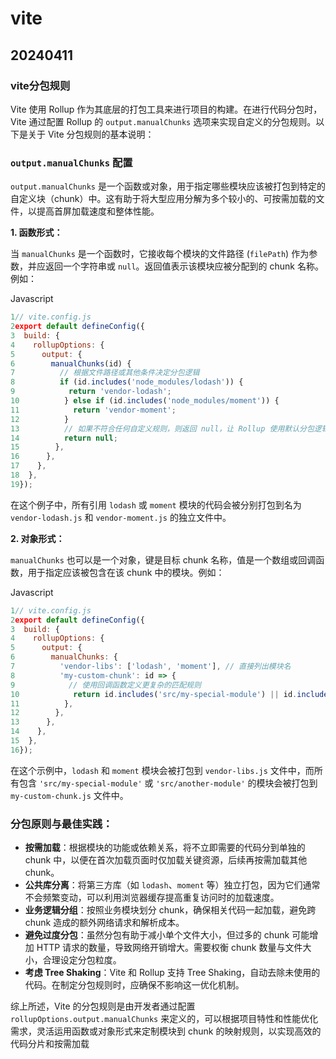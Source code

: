 # vite

## 20240411

### vite分包规则

Vite 使用 Rollup 作为其底层的打包工具来进行项目的构建。在进行代码分包时，Vite 通过配置 Rollup 的 `output.manualChunks` 选项来实现自定义的分包规则。以下是关于 Vite 分包规则的基本说明：

### **`output.manualChunks` 配置**

`output.manualChunks` 是一个函数或对象，用于指定哪些模块应该被打包到特定的自定义块（chunk）中。这有助于将大型应用分解为多个较小的、可按需加载的文件，以提高首屏加载速度和整体性能。

**1. 函数形式：**

当 `manualChunks` 是一个函数时，它接收每个模块的文件路径 (`filePath`) 作为参数，并应返回一个字符串或 `null`。返回值表示该模块应被分配到的 chunk 名称。例如：

Javascript

```javascript
1// vite.config.js
2export default defineConfig({
3  build: {
4    rollupOptions: {
5      output: {
6        manualChunks(id) {
7          // 根据文件路径或其他条件决定分包逻辑
8          if (id.includes('node_modules/lodash')) {
9            return 'vendor-lodash';
10          } else if (id.includes('node_modules/moment')) {
11            return 'vendor-moment';
12          }
13          // 如果不符合任何自定义规则，则返回 null，让 Rollup 使用默认分包逻辑
14          return null;
15        },
16      },
17    },
18  },
19});
```

在这个例子中，所有引用 `lodash` 或 `moment` 模块的代码会被分别打包到名为 `vendor-lodash.js` 和 `vendor-moment.js` 的独立文件中。

**2. 对象形式：**

`manualChunks` 也可以是一个对象，键是目标 chunk 名称，值是一个数组或回调函数，用于指定应该被包含在该 chunk 中的模块。例如：

Javascript

```javascript
1// vite.config.js
2export default defineConfig({
3  build: {
4    rollupOptions: {
5      output: {
6        manualChunks: {
7          'vendor-libs': ['lodash', 'moment'], // 直接列出模块名
8          'my-custom-chunk': id => {
9            // 使用回调函数定义更复杂的匹配规则
10            return id.includes('src/my-special-module') || id.includes('src/another-module');
11          },
12        },
13      },
14    },
15  },
16});
```

在这个示例中，`lodash` 和 `moment` 模块会被打包到 `vendor-libs.js` 文件中，而所有包含 `'src/my-special-module'` 或 `'src/another-module'` 的模块会被打包到 `my-custom-chunk.js` 文件中。

### **分包原则与最佳实践：**

- **按需加载**：根据模块的功能或依赖关系，将不立即需要的代码分到单独的 chunk 中，以便在首次加载页面时仅加载关键资源，后续再按需加载其他 chunk。
- **公共库分离**：将第三方库（如 `lodash`、`moment` 等）独立打包，因为它们通常不会频繁变动，可以利用浏览器缓存提高重复访问时的加载速度。
- **业务逻辑分组**：按照业务模块划分 chunk，确保相关代码一起加载，避免跨 chunk 造成的额外网络请求和解析成本。
- **避免过度分包**：虽然分包有助于减小单个文件大小，但过多的 chunk 可能增加 HTTP 请求的数量，导致网络开销增大。需要权衡 chunk 数量与文件大小，合理设定分包粒度。
- **考虑 Tree Shaking**：Vite 和 Rollup 支持 Tree Shaking，自动去除未使用的代码。在制定分包规则时，应确保不影响这一优化机制。

综上所述，Vite 的分包规则是由开发者通过配置 `rollupOptions.output.manualChunks` 来定义的，可以根据项目特性和性能优化需求，灵活运用函数或对象形式来定制模块到 chunk 的映射规则，以实现高效的代码分片和按需加载
